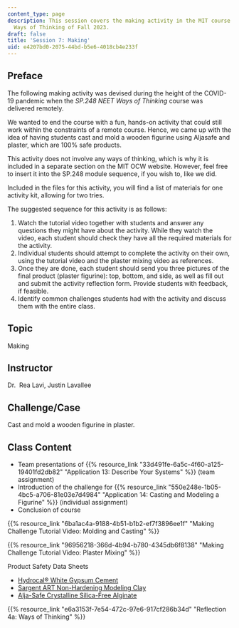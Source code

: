 ```yaml
---
content_type: page
description: This session covers the making activity in the MIT course SP.248 NEET
  Ways of Thinking of Fall 2023.
draft: false
title: 'Session 7: Making'
uid: e4207bd0-2075-44bd-b5e6-4018cb4e233f
---
```

## Preface

The following making activity was devised during the height of the COVID-19 pandemic when the *SP.248 NEET Ways of Thinking* course was delivered remotely.

We wanted to end the course with a fun, hands-on activity that could still work within the constraints of a remote course. Hence, we came up with the idea of having students cast and mold a wooden figurine using Aljasafe and plaster, which are 100% safe products.

This activity does not involve any ways of thinking, which is why it is included in a separate section on the MIT OCW website. However, feel free to insert it into the SP.248 module sequence, if you wish to, like we did.

Included in the files for this activity, you will find a list of materials for one activity kit, allowing for two tries. 

The suggested sequence for this activity is as follows:

1. Watch the tutorial video together with students and answer any questions they might have about the activity. While they watch the video, each student should check they have all the required materials for the activity.
2. Individual students should attempt to complete the activity on their own, using the tutorial video and the plaster mixing video as references.
3. Once they are done, each student should send you three pictures of the final product (plaster figurine): top, bottom, and side, as well as fill out and submit the activity reflection form. Provide students with feedback, if feasible. 
4. Identify common challenges students had with the activity and discuss them with the entire class.

## Topic

Making

## Instructor

Dr.  Rea Lavi, Justin Lavallee

## Challenge/Case

Cast and mold a wooden figurine in plaster.

## Class Content

- Team presentations of {{% resource_link "33d491fe-6a5c-4f60-a125-19401fd2db82" "Application 13: Describe Your Systems" %}} (team assignment)
- Introduction of the challenge for {{% resource_link "550e248e-1b05-4bc5-a706-81e03e7d4984" "Application 14: Casting and Modeling a Figurine" %}} (individual assignment)
- Conclusion of course

{{% resource_link "6ba1ac4a-9188-4b51-b1b2-ef7f3896ee1f" "Making Challenge Tutorial Video: Molding and Casting" %}}

{{% resource_link "96956218-366d-4b94-b780-4345db6f8138" "Making Challenge Tutorial Video: Plaster Mixing" %}}

Product Safety Data Sheets

- [Hydrocal® White Gypsum Cement](https://www.usg.com/content/dam/USG_Marketing_Communications/united_states/sds/usg-hydrocal-white-gypsum-cement-sds-en-52000000092.pdf)
- [Sargent ART Non-Hardening Modeling Clay](https://images.schoolspecialty.com/images/110-0373_SDS_011023.pdf)
- [Alja-Safe Crystalline Silica-Free Alginate](https://www.smooth-on.com/tb/files/Alja-Safe.pdf)

{{% resource_link "e6a3153f-7e54-472c-97e6-917cf286b34d" "Reflection 4a: Ways of Thinking" %}}